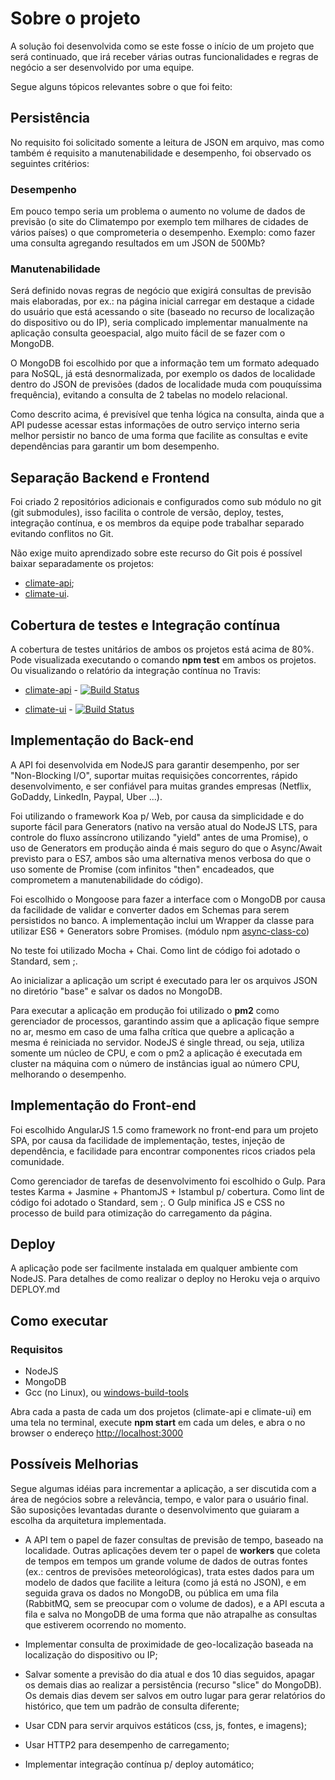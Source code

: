 # Sobre o projeto

A solução foi desenvolvida como se este fosse o início de um projeto que será continuado, que irá receber várias outras funcionalidades e regras de negócio a ser desenvolvido por uma equipe.

Segue alguns tópicos relevantes sobre o que foi feito:

## Persistência

No requisito foi solicitado somente a leitura de JSON em arquivo, mas como também é requisito a manutenabilidade e desempenho, foi observado os seguintes critérios:

### Desempenho

Em pouco tempo seria um problema o aumento no volume de dados de previsão (o site do Climatempo por exemplo tem milhares de cidades de vários países) o que comprometeria o desempenho. Exemplo: como fazer uma consulta agregando resultados em um JSON de 500Mb? 

### Manutenabilidade

Será definido novas regras de negócio que exigirá consultas de previsão mais elaboradas, por ex.: na página inicial carregar em destaque a cidade do usuário que está acessando o site (baseado no recurso de localização do dispositivo ou do IP), seria complicado implementar manualmente na aplicação consulta geoespacial, algo muito fácil de se fazer com o MongoDB. 

O MongoDB foi escolhido por que a informação tem um formato adequado para NoSQL, já está desnormalizada, por exemplo os dados de localidade dentro do JSON de previsões (dados de localidade muda com pouquíssima frequência), evitando a consulta de 2 tabelas no modelo relacional. 

Como descrito acima, é previsível que tenha lógica na consulta, ainda que a API pudesse acessar estas informações de outro serviço interno seria melhor persistir no banco de uma forma que facilite as consultas e evite dependências para garantir um bom desempenho.

## Separação Backend e Frontend

Foi criado 2 repositórios adicionais e configurados como sub módulo no git (git submodules), isso facilita o controle de versão, deploy, testes, integração contínua, e os membros da equipe pode trabalhar separado evitando conflitos no Git. 

Não exige muito aprendizado sobre este recurso do Git pois é possível baixar separadamente os projetos: 

- [climate-api](https://github.com/viniciusps2/climate-api);
- [climate-ui](https://github.com/viniciusps2/climate-ui).

## Cobertura de testes e Integração contínua

A cobertura de testes unitários de ambos os projetos está acima de 80%. Pode visualizada executando o comando **npm test** em ambos os projetos. Ou visualizando o relatório da integração contínua no Travis: 

- [climate-api](https://travis-ci.org/viniciusps2/climate-api) - [![Build Status](https://travis-ci.org/viniciusps2/climate-api.svg?branch=master)](https://travis-ci.org/viniciusps2/climate-api)


- [climate-ui](https://travis-ci.org/viniciusps2/climate-ui) - [![Build Status](https://travis-ci.org/viniciusps2/climate-ui.svg?branch=master)](https://travis-ci.org/viniciusps2/climate-ui)


## Implementação do Back-end

A API foi desenvolvida em NodeJS para garantir desempenho, por ser "Non-Blocking I/O", suportar muitas requisições concorrentes, rápido desenvolvimento, e ser confiável para muitas grandes empresas (Netflix, GoDaddy, LinkedIn, Paypal, Uber ...).

Foi utilizando o framework Koa p/ Web, por causa da simplicidade e do suporte fácil para Generators (nativo na versão atual do NodeJS LTS, para controle do fluxo assíncrono utilizando "yield" antes de uma Promise), o uso de Generators em produção ainda é mais seguro do que o Async/Await previsto para o ES7, ambos são uma alternativa menos verbosa do que o uso somente de Promise (com infinitos "then" encadeados, que comprometem a manutenabilidade do código).

Foi escolhido o Mongoose para fazer a interface com o MongoDB por causa da facilidade de validar e converter dados em Schemas para serem persistidos no banco. A implementação inclui um Wrapper da classe para utilizar ES6 + Generators sobre Promises. (módulo npm [async-class-co](https://www.npmjs.com/package/async-class-co))

No teste foi utilizado Mocha + Chai. Como lint de código foi adotado o Standard, sem ;. 

Ao inicializar a aplicação um script é executado para ler os arquivos JSON no diretório "base" e salvar os dados no MongoDB.

Para executar a aplicação em produção foi utilizado o **pm2** como gerenciador de processos, garantindo assim que a aplicação fique sempre no ar, mesmo em caso de uma falha crítica que quebre a aplicação a mesma é reiniciada no servidor. NodeJS é single thread, ou seja, utiliza somente um núcleo de CPU, e com o pm2 a aplicação é executada em cluster na máquina com o número de instâncias igual ao número CPU, melhorando o desempenho.

## Implementação do Front-end

Foi escolhido AngularJS 1.5 como framework no front-end para um projeto SPA, por causa da facilidade de implementação, testes, injeção de dependência, e facilidade para encontrar componentes ricos criados pela comunidade.

Como gerenciador de tarefas de desenvolvimento foi escolhido o Gulp. Para testes Karma + Jasmine + PhantomJS + Istambul p/ cobertura. Como lint de código foi adotado o Standard, sem ;. O Gulp minifica JS e CSS no processo de build para otimização do carregamento da página.

## Deploy

A aplicação pode ser facilmente instalada em qualquer ambiente com NodeJS. Para detalhes de como realizar o deploy no Heroku veja o arquivo DEPLOY.md

## Como executar

### Requisitos
- NodeJS
- MongoDB
- Gcc (no Linux), ou [windows-build-tools](https://github.com/nodejs/node-gyp#installation)

Abra cada a pasta de cada um dos projetos (climate-api e climate-ui) em uma tela no terminal, execute **npm start** em cada um deles, e abra o no browser o endereço <http://localhost:3000>

## Possíveis Melhorias

Segue algumas idéias para incrementar a aplicação, a ser discutida com a área de negócios sobre a relevância, tempo, e valor para o usuário final. São suposições levantadas durante o desenvolvimento que guiaram a escolha da arquitetura implementada.

- A API tem o papel de fazer consultas de previsão de tempo, baseado na localidade. Outras aplicações devem ter o papel de **workers** que coleta de tempos em tempos um grande volume de dados de outras fontes (ex.: centros de previsões meteorológicas), trata estes dados para um modelo de dados que facilite a leitura (como já está no JSON), e em seguida grava os dados no MongoDB, ou pública em uma fila (RabbitMQ, sem se preocupar com o volume de dados), e a API escuta a fila e salva no MongoDB de uma forma que não atrapalhe as consultas que estiverem ocorrendo no momento.

- Implementar consulta de proximidade de geo-localização baseada na localização do dispositivo ou IP;

- Salvar somente a previsão do dia atual e dos 10 dias seguidos, apagar os demais dias ao realizar a persistência (recurso "slice" do MongoDB). Os demais dias devem ser salvos em outro lugar para gerar relatórios do histórico, que tem um padrão de consulta diferente;

- Usar CDN para servir arquivos estáticos (css, js, fontes, e imagens);

- Usar HTTP2 para desempenho de carregamento;

- Implementar integração contínua p/ deploy automático;
